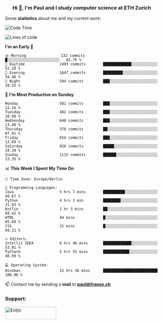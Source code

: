 <h3 align="center">Hi 👋, I'm Paul and I study computer science at ETH Zurich</h3>


Some **statistics** about me and my current work:

<!--START_SECTION:waka-->
![Code Time](http://img.shields.io/badge/Code%20Time-1%2C419%20hrs%2011%20mins-blue)

![Lines of code](https://img.shields.io/badge/From%20Hello%20World%20I%27ve%20Written-2.8%20million%20lines%20of%20code-blue)

**I'm an Early 🐤** 

```text
🌞 Morning                132 commits         █░░░░░░░░░░░░░░░░░░░░░░░░   02.76 % 
🌆 Daytime                2493 commits        █████████████░░░░░░░░░░░░   52.20 % 
🌃 Evening                1647 commits        █████████░░░░░░░░░░░░░░░░   34.48 % 
🌙 Night                  504 commits         ███░░░░░░░░░░░░░░░░░░░░░░   10.55 % 
```
📅 **I'm Most Productive on Sunday** 

```text
Monday                   581 commits         ███░░░░░░░░░░░░░░░░░░░░░░   12.16 % 
Tuesday                  482 commits         ███░░░░░░░░░░░░░░░░░░░░░░   10.09 % 
Wednesday                640 commits         ███░░░░░░░░░░░░░░░░░░░░░░   13.40 % 
Thursday                 378 commits         ██░░░░░░░░░░░░░░░░░░░░░░░   07.91 % 
Friday                   654 commits         ███░░░░░░░░░░░░░░░░░░░░░░   13.69 % 
Saturday                 926 commits         █████░░░░░░░░░░░░░░░░░░░░   19.39 % 
Sunday                   1115 commits        ██████░░░░░░░░░░░░░░░░░░░   23.35 % 
```


📊 **This Week I Spent My Time On** 

```text
🕑︎ Time Zone: Europe/Berlin

💬 Programming Languages: 
Java                     5 hrs 7 mins        ██████████░░░░░░░░░░░░░░░   40.67 % 
Python                   4 hrs 1 min         ████████░░░░░░░░░░░░░░░░░   31.93 % 
Kotlin                   1 hr 3 mins         ██░░░░░░░░░░░░░░░░░░░░░░░   08.42 % 
HTML                     44 mins             █░░░░░░░░░░░░░░░░░░░░░░░░   05.89 % 
CSS                      31 mins             █░░░░░░░░░░░░░░░░░░░░░░░░   04.21 % 

🔥 Editors: 
IntelliJ IDEA            6 hrs 40 mins       █████████████░░░░░░░░░░░░   53.01 % 
PyCharm                  5 hrs 55 mins       ████████████░░░░░░░░░░░░░   46.99 % 

💻 Operating System: 
Windows                  12 hrs 36 mins      █████████████████████████   100.00 % 
```


<!--END_SECTION:waka-->

📫 Contact me by sending a **mail** to **paul@franos.ch**

<h3 align="left">Support:</h3>
<p><a href="https://ko-fi.com/Entjic"> <img align="left" src="https://cdn.ko-fi.com/cdn/kofi3.png?v=3" height="40" width="168" alt="Entjic" /></a></p>
